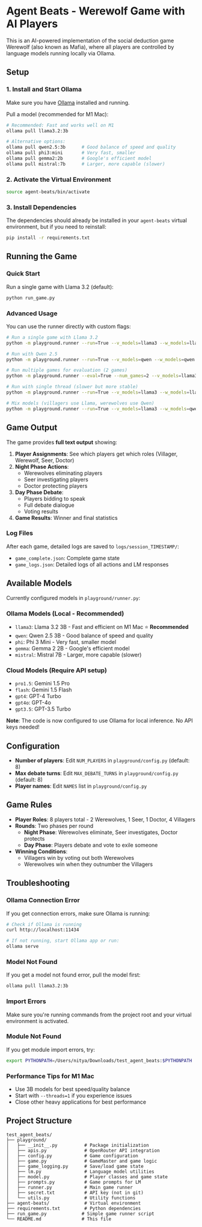 # Agent Beats - Werewolf Game with AI Players

This is an AI-powered implementation of the social deduction game Werewolf (also known as Mafia), where all players are controlled by language models running locally via Ollama.

## Setup

### 1. Install and Start Ollama

Make sure you have [Ollama](https://ollama.ai) installed and running.

Pull a model (recommended for M1 Mac):

```bash
# Recommended: Fast and works well on M1
ollama pull llama3.2:3b

# Alternative options:
ollama pull qwen2.5:3b      # Good balance of speed and quality
ollama pull phi3:mini       # Very fast, smaller
ollama pull gemma2:2b       # Google's efficient model
ollama pull mistral:7b      # Larger, more capable (slower)
```

### 2. Activate the Virtual Environment

```bash
source agent-beats/bin/activate
```

### 3. Install Dependencies

The dependencies should already be installed in your `agent-beats` virtual environment, but if you need to reinstall:

```bash
pip install -r requirements.txt
```

## Running the Game

### Quick Start

Run a single game with Llama 3.2 (default):

```bash
python run_game.py
```

### Advanced Usage

You can use the runner directly with custom flags:

```bash
# Run a single game with Llama 3.2
python -m playground.runner --run=True --v_models=llama3 --w_models=llama3

# Run with Qwen 2.5
python -m playground.runner --run=True --v_models=qwen --w_models=qwen

# Run multiple games for evaluation (2 games)
python -m playground.runner --eval=True --num_games=2 --v_models=llama3 --w_models=llama3

# Run with single thread (slower but more stable)
python -m playground.runner --run=True --v_models=llama3 --w_models=llama3 --threads=1

# Mix models (villagers use Llama, werewolves use Qwen)
python -m playground.runner --run=True --v_models=llama3 --w_models=qwen
```

## Game Output

The game provides **full text output** showing:

1. **Player Assignments**: See which players get which roles (Villager, Werewolf, Seer, Doctor)
2. **Night Phase Actions**: 
   - Werewolves eliminating players
   - Seer investigating players
   - Doctor protecting players
3. **Day Phase Debate**: 
   - Players bidding to speak
   - Full debate dialogue
   - Voting results
4. **Game Results**: Winner and final statistics

### Log Files

After each game, detailed logs are saved to `logs/session_TIMESTAMP/`:
- `game_complete.json`: Complete game state
- `game_logs.json`: Detailed logs of all actions and LM responses

## Available Models

Currently configured models in `playground/runner.py`:

### Ollama Models (Local - Recommended)
- `llama3`: Llama 3.2 3B - Fast and efficient on M1 Mac ⭐ **Recommended**
- `qwen`: Qwen 2.5 3B - Good balance of speed and quality
- `phi`: Phi 3 Mini - Very fast, smaller model
- `gemma`: Gemma 2 2B - Google's efficient model
- `mistral`: Mistral 7B - Larger, more capable (slower)

### Cloud Models (Require API setup)
- `pro1.5`: Gemini 1.5 Pro
- `flash`: Gemini 1.5 Flash
- `gpt4`: GPT-4 Turbo
- `gpt4o`: GPT-4o
- `gpt3.5`: GPT-3.5 Turbo

**Note**: The code is now configured to use Ollama for local inference. No API keys needed!

## Configuration

- **Number of players**: Edit `NUM_PLAYERS` in `playground/config.py` (default: 8)
- **Max debate turns**: Edit `MAX_DEBATE_TURNS` in `playground/config.py` (default: 8)
- **Player names**: Edit `NAMES` list in `playground/config.py`

## Game Rules

- **Player Roles**: 8 players total - 2 Werewolves, 1 Seer, 1 Doctor, 4 Villagers
- **Rounds**: Two phases per round
  - **Night Phase**: Werewolves eliminate, Seer investigates, Doctor protects
  - **Day Phase**: Players debate and vote to exile someone
- **Winning Conditions**: 
  - Villagers win by voting out both Werewolves
  - Werewolves win when they outnumber the Villagers

## Troubleshooting

### Ollama Connection Error

If you get connection errors, make sure Ollama is running:

```bash
# Check if Ollama is running
curl http://localhost:11434

# If not running, start Ollama app or run:
ollama serve
```

### Model Not Found

If you get a model not found error, pull the model first:

```bash
ollama pull llama3.2:3b
```

### Import Errors

Make sure you're running commands from the project root and your virtual environment is activated.

### Module Not Found

If you get module import errors, try:

```bash
export PYTHONPATH=/Users/nitya/Downloads/test_agent_beats:$PYTHONPATH
```

### Performance Tips for M1 Mac

- Use 3B models for best speed/quality balance
- Start with `--threads=1` if you experience issues
- Close other heavy applications for best performance

## Project Structure

```
test_agent_beats/
├── playground/
│   ├── __init__.py          # Package initialization
│   ├── apis.py              # OpenRouter API integration
│   ├── config.py            # Game configuration
│   ├── game.py              # GameMaster and game logic
│   ├── game_logging.py      # Save/load game state
│   ├── lm.py                # Language model utilities
│   ├── model.py             # Player classes and game state
│   ├── prompts.py           # Game prompts for LM
│   ├── runner.py            # Main game runner
│   ├── secret.txt           # API key (not in git)
│   └── utils.py             # Utility functions
├── agent-beats/             # Virtual environment
├── requirements.txt         # Python dependencies
├── run_game.py             # Simple game runner script
└── README.md               # This file
```

